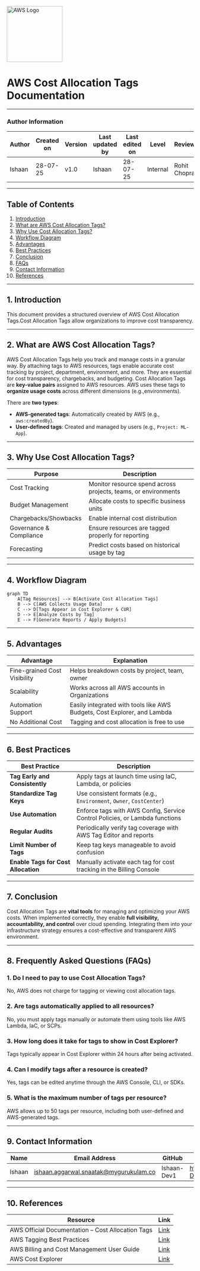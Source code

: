 

<img src="https://a0.awsstatic.com/libra-css/images/logos/aws_logo_smile_1200x630.png" alt="AWS Logo" width="150"/>




# AWS Cost Allocation Tags Documentation

---

### Author Information

| **Author**   | **Created on** | **Version** | **Last updated by** | **Last edited on** | **Level** | **Reviewer**  |
|--------------|----------------|-------------|---------------------|--------------------|-----------|---------------|
| Ishaan    | 28-07-25    | v1.0  |  Ishaan  |28-07-25   | Internal    | Rohit Chopra    | 

---

## Table of Contents

1. [Introduction](#1-introduction)  
2. [What are AWS Cost Allocation Tags?](#2-what-are-aws-cost-allocation-tags)  
3. [Why Use Cost Allocation Tags?](#3-why-use-cost-allocation-tags)  
4. [Workflow Diagram](#4-workflow-diagram)  
5. [Advantages](#5-advantages)  
6. [Best Practices](#6-best-practices)  
7. [Conclusion](#7-conclusion)  
8. [FAQs](#8-faqs)  
9. [Contact Information](#9-contact-information)  
10. [References](#10-references)

---

## 1. Introduction

This document provides a structured overview of AWS Cost Allocation Tags.Cost Allocation Tags allow organizations to improve cost transparency.

---

## 2. What are AWS Cost Allocation Tags?

AWS Cost Allocation Tags help you track and manage costs in a granular way. By attaching tags to AWS resources, tags enable accurate cost tracking by project, department, environment, and more. They are essential for cost transparency, chargebacks, and budgeting.
Cost Allocation Tags are **key-value pairs** assigned to AWS resources. AWS uses these tags to **organize usage costs** across different dimensions (e.g.,environments).

There are **two types**:
- **AWS-generated tags**: Automatically created by AWS (e.g., `aws:createdBy`).
- **User-defined tags**: Created and managed by users (e.g., `Project: ML-App`).

---

## 3. Why Use Cost Allocation Tags?

| Purpose                      | Description                                                                 |
|-----------------------------|-----------------------------------------------------------------------------|
| Cost Tracking               | Monitor resource spend across projects, teams, or environments              |
| Budget Management           | Allocate costs to specific business units                                  |
| Chargebacks/Showbacks       | Enable internal cost distribution                                          |
| Governance & Compliance     | Ensure resources are tagged properly for reporting                   |
| Forecasting                 | Predict costs based on historical usage by tag                             |

---

## 4. Workflow Diagram

```mermaid
graph TD
    A[Tag Resources] --> B[Activate Cost Allocation Tags]
    B --> C[AWS Collects Usage Data]
    C --> D[Tags Appear in Cost Explorer & CUR]
    D --> E[Analyze Costs by Tag]
    E --> F[Generate Reports / Apply Budgets]
```

---

## 5. Advantages

| Advantage                   | Explanation                                                                 |
|----------------------------|-----------------------------------------------------------------------------|
| Fine-grained Cost Visibility | Helps breakdown costs by project, team, owner                             |
| Scalability                | Works across all AWS accounts in Organizations                             |
| Automation Support         | Easily integrated with tools like AWS Budgets, Cost Explorer, and Lambda   |
| No Additional Cost         | Tagging and cost allocation is free to use                                 |

---

## 6.  Best Practices

| Best Practice                        | Description                                                                 |
|-------------------------------------|-----------------------------------------------------------------------------|
| **Tag Early and Consistently**      | Apply tags at launch time using IaC, Lambda, or policies                   |
| **Standardize Tag Keys**            | Use consistent formats (e.g., `Environment`, `Owner`, `CostCenter`)        |
| **Use Automation**                  | Enforce tags with AWS Config, Service Control Policies, or Lambda functions |
| **Regular Audits**                  | Periodically verify tag coverage with AWS Tag Editor and reports           |
| **Limit Number of Tags**            | Keep tag keys manageable to avoid confusion                                |
| **Enable Tags for Cost Allocation** | Manually activate each tag for cost tracking in the Billing Console        |

---

## 7. Conclusion

Cost Allocation Tags are **vital tools** for managing and optimizing your AWS costs. When implemented correctly, they enable **full visibility, accountability, and control** over cloud spending. Integrating them into your infrastructure strategy ensures a cost-effective and transparent AWS environment.




---

## 8. Frequently Asked Questions (FAQs)

### 1. **Do I need to pay to use Cost Allocation Tags?**
No, AWS does not charge for tagging or viewing cost allocation tags.

### 2. **Are tags automatically applied to all resources?**
No, you must apply tags manually or automate them using tools like AWS Lambda, IaC, or SCPs.

### 3. **How long does it take for tags to show in Cost Explorer?**
Tags typically appear in Cost Explorer within 24 hours after being activated.

### 4. **Can I modify tags after a resource is created?**
Yes, tags can be edited anytime through the AWS Console, CLI, or SDKs.

### 5. **What is the maximum number of tags per resource?**
AWS allows up to 50 tags per resource, including both user-defined and AWS-generated tags.

---

## 9. Contact Information

| Name| Email Address      | GitHub | URL |
|-----|--------------------------|-------------|---------|
| Ishaan | ishaan.aggarwal.snaatak@mygurukulam.co|  Ishaan-Dev1  |   https://github.com/Ishaan-Dev1  |



---

## 10. References

| Resource | Link |
|----------|------|
| AWS Official Documentation – Cost Allocation Tags | [Link](https://docs.aws.amazon.com/awsaccountbilling/latest/aboutv2/cost-alloc-tags.html) |
| AWS Tagging Best Practices | [Link](https://docs.aws.amazon.com/general/latest/gr/aws_tagging.html) |
| AWS Billing and Cost Management User Guide | [Link](https://docs.aws.amazon.com/awsaccountbilling/latest/aboutv2/billing-what-is.html) |
| AWS Cost Explorer | [Link](https://docs.aws.amazon.com/cost-management/latest/userguide/what-is-cost-explorer.html) |
